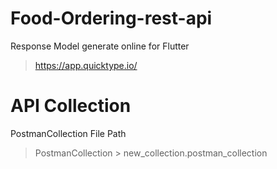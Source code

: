 
# Food-Ordering-rest-api
Response Model generate online for Flutter
>https://app.quicktype.io/




# API Collection
PostmanCollection File Path
> PostmanCollection > new_collection.postman_collection
